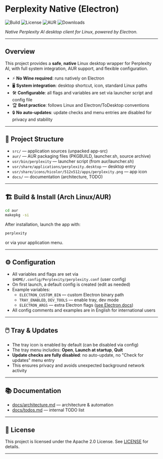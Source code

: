 # Perplexity Native (Electron)  

![Build](https://img.shields.io/badge/build-passing-brightgreen?style=flat-square)
![License](https://img.shields.io/github/license/mazix/perplexity?style=flat-square)
![AUR](https://img.shields.io/aur/version/perplexity?color=1793d1&label=AUR&style=flat-square)
![Downloads](https://img.shields.io/github/downloads/mazix/perplexity/total?style=flat-square)

_Native Perplexity AI desktop client for Linux, powered by Electron._

---

## Overview

This project provides a **safe**, **native** Linux desktop wrapper for Perplexity AI, with full system integration, AUR support, and flexible configuration.

- ⚡ **No Wine required**: runs natively on Electron
- 🖥️ **System integration**: desktop shortcut, icon, standard Linux paths
- 🛠️ **Configurable**: all flags and variables are set via launcher script and config file
- 🏆 **Best practice**: follows Linux and Electron/ToDesktop conventions
- 🔒 **No auto-updates**: update checks and menu entries are disabled for privacy and stability

---

## 📁 Project Structure

- `src/` — application sources (unpacked app-src)
- `aur/` — AUR packaging files (PKGBUILD, launcher.sh, source archive)
- `usr/bin/perplexity` — launcher script (from aur/launcher.sh)
- `usr/share/applications/perplexity.desktop` — desktop entry
- `usr/share/icons/hicolor/512x512/apps/perplexity.png` — app icon
- `docs/` — documentation (architecture, TODO)

---

## 🏗️ Build & Install (Arch Linux/AUR)

```sh
cd aur
makepkg -si
```

After installation, launch the app with:
```sh
perplexity
```
or via your application menu.

---

## ⚙️ Configuration

- All variables and flags are set via `$HOME/.config/Perplexity/perplexity.conf` (user config)
- On first launch, a default config is created (edit as needed)
- Example variables:
  - `ELECTRON_CUSTOM_BIN` — custom Electron binary path
  - `TRAY_ENABLED`, `DEV_TOOLS` — enable tray, dev mode
  - `ELECTRON_ARGS` — extra Electron flags ([see Electron docs](https://www.electronjs.org/docs/latest/api/command-line-switches/))
- All config comments and examples are in English for international users

---

## 🖱️ Tray & Updates

- The tray icon is enabled by default (can be disabled via config)
- The tray menu includes: **Open**, **Launch at startup**, **Quit**
- **Update checks are fully disabled**: no auto-update, no "Check for updates" menu entry
- This ensures privacy and avoids unexpected background network activity

---

## 📚 Documentation
- [docs/architecture.md](docs/architecture.md) — architecture & automation
- [docs/todos.md](docs/todos.md) — internal TODO list

---

## 📜 License

This project is licensed under the Apache 2.0 License. See [LICENSE](LICENSE) for details.

---

